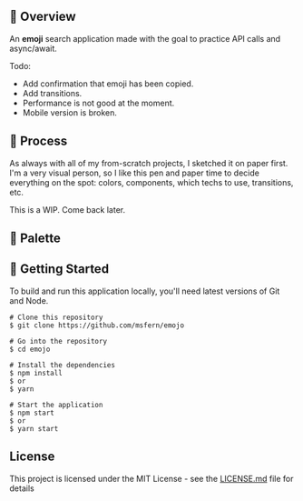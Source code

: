 <!-- ![Application Preview](print.png) -->

## 📙 Overview

An **emoji** search application made with the goal to practice API calls and async/await.

Todo:
- Add confirmation that emoji has been copied.
- Add transitions.
- Performance is not good at the moment.
- Mobile version is broken.

<!-- - **Typescript.** So useful yet it never really interested me until a while ago.
- **Local Storage saving.** Let's keep them stored data coming.
- **Transitions.** Making things pretty since (insert year here).
- **Styled Components.** Yep, it's time, baby.
- **Testing.** Time to close this wound and finally make amends with Jest and Enzyme -shivers-
- **Architecture.** Not a tech, but I've been told my code structure is making people get sick, so yeah.
- **Dark Mode.** IT'S EVERYWHERE. -->

## 🔨 Process

As always with all of my from-scratch projects, I sketched it on paper first. I'm a very visual person, so I like this pen and paper time to decide everything on the spot: colors, components, which techs to use, transitions, etc.

This is a WIP. Come back later.

## 🎨 Palette

<!-- | Color                            | Hex                             |                                                      
| -------------                    |:-------------:                  |
| ![#171219](https://placehold.it/15/171219/000000?text=+) | #171219 |
| ![#A39BA8](https://placehold.it/15/A39BA8/000000?text=+) | #A39BA8 |
| ![#FFFFFF](https://placehold.it/15/ffffff/000000?text=+) | #FFFFFF |
| ![#1170FF](https://placehold.it/15/1170FF/000000?text=+) | #1170FF |
| ![#DB5461](https://placehold.it/15/DB5461/000000?text=+) | #DB5461 |

**Font Family:** [Roboto](https://fonts.google.com/specimen/Roboto) -->

## 💾 Getting Started
To build and run this application locally, you'll need latest versions of Git and Node.

```
# Clone this repository
$ git clone https://github.com/msfern/emojo

# Go into the repository
$ cd emojo

# Install the dependencies
$ npm install 
$ or
$ yarn

# Start the application
$ npm start 
$ or
$ yarn start
```

## License

This project is licensed under the MIT License - see the [LICENSE.md](LICENSE.md) file for details
